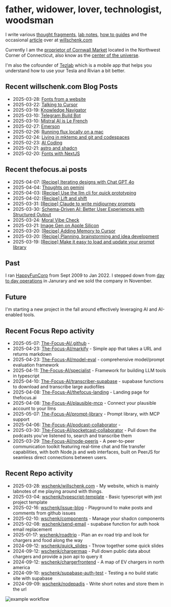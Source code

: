# father, widower, lover, technologist, woodsman

I write various [thought fragments](https://willschenk.com/fragments/), [lab notes](https://willschenk.com/labnotes/), [how to guides](https://willschenk.com/howto/) and the occasional [article](https://willschenk.com/articles/) over at [willschenk.com](https://willschenk.com)

Currently I am the [proprietor of Cornwall Market](https://www.cornwallmarket.com/) located in the Northwest Corner of Connecticut, also know as the [center of the universe](https://www.cornwallmarket.com/why-cornwall).

I'm also the cofounder of [Tezlab](https://tezlabapp.com) which is a mobile app that helps you understand how to use your Tesla and Rivian a bit better.

## Recent willschenk.com Blog Posts

 - 2025-03-28: [Fonts from a website](https://willschenk.com/labnotes/2025/fonts_from_a_website/)
 - 2025-03-22: [Talking to Cursor](https://willschenk.com/fragments/2025/talking_to_cursor/)
 - 2025-03-19: [Knowledge Navigator](https://willschenk.com/fragments/2025/knowledge_navigator/)
 - 2025-03-10: [Telegram Build Bot](https://willschenk.com/labnotes/2025/telegram_build_bot/)
 - 2025-03-10: [Mistral AI is Le French](https://willschenk.com/fragments/2025/mistral_ai_is_le_french/)
 - 2025-02-27: [Emerson](https://willschenk.com/fragments/2025/emerson/)
 - 2025-02-26: [Running flux locally on a mac](https://willschenk.com/howto/2025/running_flux_locally_on_a_mac/)
 - 2025-02-24: [Living in mktemp and git and codespaces](https://willschenk.com/articles/2025/living_in_mktemp_and_git/)
 - 2025-02-23: [AI Coding](https://willschenk.com/fragments/2025/ai_coding/)
 - 2025-02-21: [astro and shadcn](https://willschenk.com/labnotes/2025/astro_and_shadcn/)
 - 2025-02-20: [Fonts with NextJS](https://willschenk.com/howto/2025/fonts_with_next_js/)

## Recent thefocus.ai posts

 - 2025-04-07: [[Recipe] Iterating designs with Chat GPT 4o](https://thefocus.ai/recipes/iterating-designs-with-chatgpt4o/)
 - 2025-04-04: [Thoughts on gemini](https://thefocus.ai/posts/thoughts-on-gemini/)
 - 2025-04-03: [[Recipe] Use the llm cli for quick prototyping](https://thefocus.ai/recipes/llm-for-quick-prototyping/)
 - 2025-04-02: [[Recipe] Lift and shift](https://thefocus.ai/recipes/lift-and-shift/)
 - 2025-03-31: [[Recipe] Claude to write midjourney prompts](https://thefocus.ai/recipes/using-claude-to-write-midjourney-prompts/)
 - 2025-03-30: [Schema-Driven AI: Better User Experiences with Structured Output](https://thefocus.ai/posts/using-structured-output/)
 - 2025-03-24: [Moral Vibe Check](https://thefocus.ai/posts/moral-vibe-check/)
 - 2025-03-21: [Image Gen on Apple Silicon](https://thefocus.ai/use-cases/flux-images/)
 - 2025-03-20: [[Recipe] Adding Memory to Cursor](https://thefocus.ai/recipes/add-memory-to-cursor/)
 - 2025-03-20: [[Recipe] Planning, brainstorming and idea development](https://thefocus.ai/recipes/product-ideation/)
 - 2025-03-19: [[Recipe] Make it easy to load and update your prompt library](https://thefocus.ai/recipes/load-and-save-your-prompts/)

## Past

I ran [HappyFunCorp](https://happyfuncorp.com) from Sept 2009 to Jan 2022. I stepped down from [day to day operations](https://willschenk.com/fragments/2023/a_good_death/) in Janurary and we sold the company in November.

## Future

I'm starting a new project in the fall around effectively leveraging AI and AI-enabled tools.

## Recent Focus Repo activity

 - 2025-05-07: [The-Focus-AI/.github](https://github.com/The-Focus-AI/.github) - 
 - 2025-04-23: [The-Focus-AI/markify](https://github.com/The-Focus-AI/markify) - Simple app that takes a URL and returns markdown
 - 2025-04-23: [The-Focus-AI/model-eval](https://github.com/The-Focus-AI/model-eval) - comprehensive model/prompt evaluation framework
 - 2025-04-11: [The-Focus-AI/specialist](https://github.com/The-Focus-AI/specialist) - Framework for building LLM tools in typescript
 - 2025-04-10: [The-Focus-AI/transcriber-supabase](https://github.com/The-Focus-AI/transcriber-supabase) - supabase functions to download and transcribe large audiofiles
 - 2025-04-08: [The-Focus-AI/thefocus-landing](https://github.com/The-Focus-AI/thefocus-landing) - Landing page for thefocus.ai
 - 2025-04-08: [The-Focus-AI/plausible-mcp](https://github.com/The-Focus-AI/plausible-mcp) - Connect your plausible account to your llms
 - 2025-05-07: [The-Focus-AI/prompt-library](https://github.com/The-Focus-AI/prompt-library) - Prompt library, with MCP support
 - 2025-04-06: [The-Focus-AI/podcast-collaborator](https://github.com/The-Focus-AI/podcast-collaborator) - 
 - 2025-03-30: [The-Focus-AI/pocketcast-collaborator](https://github.com/The-Focus-AI/pocketcast-collaborator) - Pull down the podcasts you've listened to, search and transcribe them
 - 2025-03-29: [The-Focus-AI/node-peerjs](https://github.com/The-Focus-AI/node-peerjs) - A peer-to-peer communication toolkit featuring real-time chat and file transfer capabilities, with both Node.js and web interfaces, built on PeerJS for seamless direct connections between users.


## Recent Repo activity

 - 2025-03-28: [wschenk/willschenk.com](https://github.com/wschenk/willschenk.com) - My website, which is mainly labnotes of me playing around with things.
 - 2025-03-04: [wschenk/typescript-template](https://github.com/wschenk/typescript-template) - Basic typescript with jest project template
 - 2025-02-16: [wschenk/issue-blog](https://github.com/wschenk/issue-blog) - Playground to make posts and comments from github issues
 - 2025-02-10: [wschenk/components](https://github.com/wschenk/components) - Manage your shadcn components
 - 2025-02-08: [wschenk/send-email](https://github.com/wschenk/send-email) - supabase function for auth hook email replacement
 - 2025-01-17: [wschenk/roadtrip](https://github.com/wschenk/roadtrip) - Plan an ev road trip and look for chargers and food along the way
 - 2024-09-12: [wschenk/quick_slides](https://github.com/wschenk/quick_slides) - Throw together some quick slides
 - 2024-09-12: [wschenk/chargermap](https://github.com/wschenk/chargermap) - Pull down public data about chargers and provide a json api to query it
 - 2024-09-12: [wschenk/chargerfrontend](https://github.com/wschenk/chargerfrontend) - A map of EV chargers in north america
 - 2024-09-10: [wschenk/supabase-auth-test](https://github.com/wschenk/supabase-auth-test) - Testing a no build static site with supabase
 - 2024-09-09: [wschenk/nodepadjs](https://github.com/wschenk/nodepadjs) - Write short notes and store them in the url


![example workflow](https://github.com/wschenk/wschenk/actions/workflows/build.yml/badge.svg)